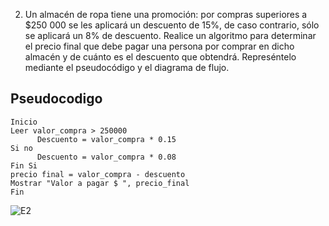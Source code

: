 2. Un almacén de ropa tiene una promoción: por compras superiores a $250 000 se les aplicará un descuento de 15%, de caso contrario, sólo se aplicará un 8% de descuento. Realice un algoritmo para determinar el precio final que debe pagar una persona por comprar en dicho almacén y de cuánto es el descuento que obtendrá. Represéntelo mediante el pseudocódigo y el diagrama de flujo.


## Pseudocodigo

```
Inicio
Leer valor_compra > 250000
      Descuento = valor_compra * 0.15
Si no
      Descuento = valor_compra * 0.08
Fin Si
precio final = valor_compra - descuento
Mostrar "Valor a pagar $ ", precio_final
Fin
```
![E2](e2.png)